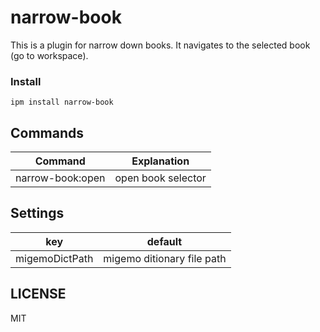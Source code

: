 # narrow-book

This is a plugin for narrow down books.
It navigates to the selected book (go to workspace).


### Install

```
ipm install narrow-book
```

## Commands

| Command          | Explanation        |
| ---------------- | -------------------|
| narrow-book:open | open book selector |

## Settings

| key            | default                     |
| ---------------| ----------------------------|
| migemoDictPath | migemo ditionary file path  |

## LICENSE

MIT
